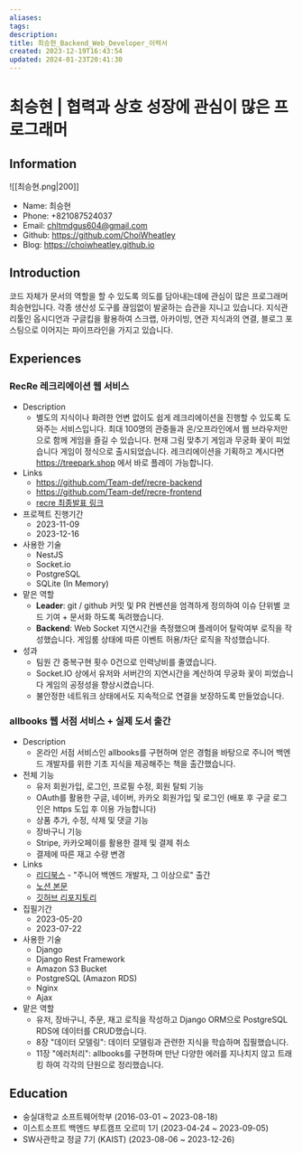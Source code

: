 ```yaml
---
aliases: 
tags: 
description:
title: 최승현_Backend_Web_Developer_이력서
created: 2023-12-19T16:43:54
updated: 2024-01-23T20:41:30
---
```


# 최승현 | 협력과 상호 성장에 관심이 많은 프로그래머

## Information

![[최승현.png|200]]

- Name: 최승현
- Phone: +821087524037
- Email: chltmdgus604@gmail.com
- Github: <https://github.com/ChoiWheatley>
- Blog: <https://choiwheatley.github.io>

## Introduction

코드 자체가 문서의 역할을 할 수 있도록 의도를 담아내는데에 관심이 많은 프로그래머 최승현입니다. 각종 생산성 도구를 끊임없이 발굴하는 습관을 지니고 있습니다. 지식관리툴인 옵시디언과 구글킵을 활용하여 스크랩, 아카이빙, 연관 지식과의 연결, 블로그 포스팅으로 이어지는 파이프라인을 가지고 있습니다.  

## Experiences

### RecRe 레크리에이션 웹 서비스

- Description
	- 별도의 지식이나 화려한 언변 없이도 쉽게 레크리에이션을 진행할 수 있도록 도와주는 서비스입니다. 최대 100명의 관중들과 온/오프라인에서 웹 브라우저만으로 함께 게임을 즐길 수 있습니다. 현재 그림 맞추기 게임과 무궁화 꽃이 피었습니다 게임이 정식으로 출시되었습니다. 레크리에이션을 기획하고 계시다면 <https://treepark.shop> 에서 바로 플레이 가능합니다.
- Links
	- <https://github.com/Team-def/recre-backend>
	- <https://github.com/Team-def/recre-frontend>
	- <a href="https://youtu.be/rO-1yWgtRfg?feature=shared">recre 최종발표 링크</a>
- 프로젝트 진행기간
	- 2023-11-09
	- 2023-12-16
- 사용한 기술 
	- NestJS
	- Socket.io
	- PostgreSQL
	- SQLite (In Memory)
- 맡은 역할
	- **Leader**: git / github 커밋 및 PR 컨벤션을 엄격하게 정의하여 이슈 단위별 코드 기여 + 문서화 하도록 독려했습니다.
	- **Backend**: Web Socket 지연시간을 측정했으며 플레이어 탈락여부 로직을 작성했습니다. 게임룸 상태에 따른 이벤트 허용/차단 로직을 작성했습니다.
- 성과
	- 팀원 간 중복구현 횟수 0건으로 인력낭비를 줄였습니다.
	- Socket.IO 상에서 유저와 서버간의 지연시간을 계산하여 무궁화 꽃이 피었습니다 게임의 공정성을 향상시켰습니다.
	- 불안정한 네트워크 상태에서도 지속적으로 연결을 보장하도록 만들었습니다. 
	

### allbooks 웹 서점 서비스 + 실제 도서 출간

- Description
	- 온라인 서점 서비스인 allbooks를 구현하며 얻은 경험을 바탕으로 주니어 백엔드 개발자를 위한 기초 지식을 제공해주는 책을 출간했습니다.
- 전체 기능
	- 유저 회원가입, 로그인, 프로필 수정, 회원 탈퇴 기능
	- OAuth를 활용한 구글, 네이버, 카카오 회원가입 및 로그인 (배포 후 구글 로그인은 https 도입 후 이용 가능합니다)
	- 상품 추가, 수정, 삭제 및 댓글 기능
	- 장바구니 기능
	- Stripe, 카카오페이를 활용한 결제 및 결제 취소
	- 결제에 따른 재고 수량 변경
- Links
	- [리디북스](https://ridibooks.com/books/2773000077) - "주니어 백엔드 개발자, 그 이상으로" 출간
	- [노션 본문](https://estsoft-junior-backend.notion.site/f898e86a1c274a83a36ff2655d1a71e0?pvs=4)
	- [깃허브 리포지토리](https://github.com/ESTsoft-Book-Project/bookstore)
- 집필기간
	- 2023-05-20
	- 2023-07-22
- 사용한 기술
	- Django
	- Django Rest Framework
	- Amazon S3 Bucket
	- PostgreSQL (Amazon RDS)
	- Nginx
	- Ajax
- 맡은 역할
	- 유저, 장바구니, 주문, 재고 로직을 작성하고 Django ORM으로 PostgreSQL RDS에 데이터를 CRUD했습니다.
	- 8장 "데이터 모델링": 데이터 모델링과 관련한 지식을 학습하며 집필했습니다.
	- 11장 "에러처리": allbooks를 구현하며 만난 다양한 에러를 지나치지 않고 트래킹 하여 각각의 단원으로 정리했습니다.

## Education

- 숭실대학교 소프트웨어학부 (2016-03-01 ~ 2023-08-18)
- 이스트소프트 백엔드 부트캠프 오르미 1기 (2023-04-24 ~ 2023-09-05)
- SW사관학교 정글 7기 (KAIST) (2023-08-06 ~ 2023-12-26)
